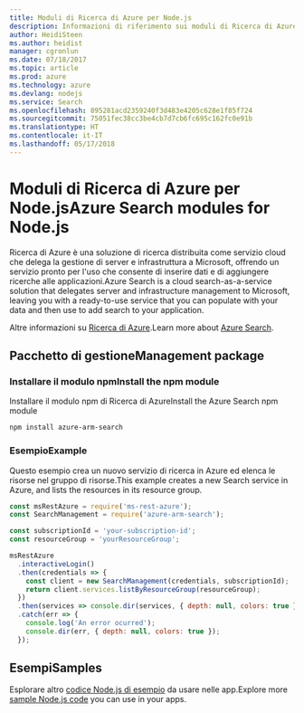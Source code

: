 ```yaml
---
title: Moduli di Ricerca di Azure per Node.js
description: Informazioni di riferimento sui moduli di Ricerca di Azure per Node.js
author: HeidiSteen
ms.author: heidist
manager: cgronlun
ms.date: 07/18/2017
ms.topic: article
ms.prod: azure
ms.technology: azure
ms.devlang: nodejs
ms.service: Search
ms.openlocfilehash: 895281acd2359240f3d483e4205c628e1f85f724
ms.sourcegitcommit: 75051fec38cc3be4cb7d7cb6fc695c162fc0e91b
ms.translationtype: HT
ms.contentlocale: it-IT
ms.lasthandoff: 05/17/2018
---
```

# <a name="azure-search-modules-for-nodejs"></a><span data-ttu-id="00294-103">Moduli di Ricerca di Azure per Node.js</span><span class="sxs-lookup"><span data-stu-id="00294-103">Azure Search modules for Node.js</span></span>

<span data-ttu-id="00294-104">Ricerca di Azure è una soluzione di ricerca distribuita come servizio cloud che delega la gestione di server e infrastruttura a Microsoft, offrendo un servizio pronto per l'uso che consente di inserire dati e di aggiungere ricerche alle applicazioni.</span><span class="sxs-lookup"><span data-stu-id="00294-104">Azure Search is a cloud search-as-a-service solution that delegates server and infrastructure management to Microsoft, leaving you with a ready-to-use service that you can populate with your data and then use to add search to your application.</span></span>

<span data-ttu-id="00294-105">Altre informazioni su [Ricerca di Azure](https://docs.microsoft.com/azure/search/search-what-is-azure-search).</span><span class="sxs-lookup"><span data-stu-id="00294-105">Learn more about [Azure Search](https://docs.microsoft.com/azure/search/search-what-is-azure-search).</span></span>

## <a name="management-package"></a><span data-ttu-id="00294-106">Pacchetto di gestione</span><span class="sxs-lookup"><span data-stu-id="00294-106">Management package</span></span>

### <a name="install-the-npm-module"></a><span data-ttu-id="00294-107">Installare il modulo npm</span><span class="sxs-lookup"><span data-stu-id="00294-107">Install the npm module</span></span>

<span data-ttu-id="00294-108">Installare il modulo npm di Ricerca di Azure</span><span class="sxs-lookup"><span data-stu-id="00294-108">Install the Azure Search npm module</span></span>

```bash
npm install azure-arm-search
```

### <a name="example"></a><span data-ttu-id="00294-109">Esempio</span><span class="sxs-lookup"><span data-stu-id="00294-109">Example</span></span>

<span data-ttu-id="00294-110">Questo esempio crea un nuovo servizio di ricerca in Azure ed elenca le risorse nel gruppo di risorse.</span><span class="sxs-lookup"><span data-stu-id="00294-110">This example creates a new Search service in Azure, and lists the resources in its resource group.</span></span>

```javascript
const msRestAzure = require('ms-rest-azure');
const SearchManagement = require('azure-arm-search');

const subscriptionId = 'your-subscription-id';
const resourceGroup = 'yourResourceGroup';

msRestAzure
  .interactiveLogin()
  .then(credentials => {
    const client = new SearchManagement(credentials, subscriptionId);
    return client.services.listByResourceGroup(resourceGroup);
  })
  .then(services => console.dir(services, { depth: null, colors: true }))
  .catch(err => {
    console.log('An error ocurred');
    console.dir(err, { depth: null, colors: true });
  });
```

## <a name="samples"></a><span data-ttu-id="00294-111">Esempi</span><span class="sxs-lookup"><span data-stu-id="00294-111">Samples</span></span>

<span data-ttu-id="00294-112">Esplorare altro [codice Node.js di esempio](https://azure.microsoft.com/resources/samples/?platform=nodejs) da usare nelle app.</span><span class="sxs-lookup"><span data-stu-id="00294-112">Explore more [sample Node.js code](https://azure.microsoft.com/resources/samples/?platform=nodejs) you can use in your apps.</span></span>
